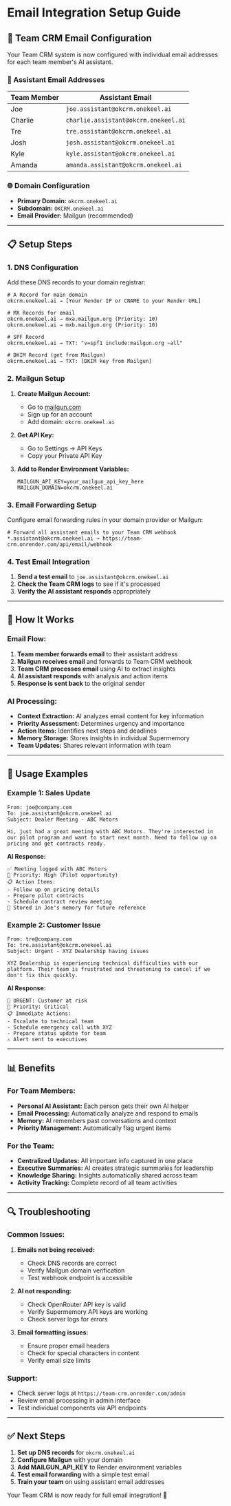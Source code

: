 # Email Integration Setup Guide

## 📧 **Team CRM Email Configuration**

Your Team CRM system is now configured with individual email addresses for each team member's AI assistant.

### **🎯 Assistant Email Addresses**

| Team Member | Assistant Email |
|-------------|-----------------|
| Joe | `joe.assistant@okcrm.onekeel.ai` |
| Charlie | `charlie.assistant@okcrm.onekeel.ai` |
| Tre | `tre.assistant@okcrm.onekeel.ai` |
| Josh | `josh.assistant@okcrm.onekeel.ai` |
| Kyle | `kyle.assistant@okcrm.onekeel.ai` |
| Amanda | `amanda.assistant@okcrm.onekeel.ai` |

### **🌐 Domain Configuration**

- **Primary Domain:** `okcrm.onekeel.ai`
- **Subdomain:** `OKCRM.onekeel.ai`
- **Email Provider:** Mailgun (recommended)

---

## **📋 Setup Steps**

### **1. DNS Configuration**

Add these DNS records to your domain registrar:

```
# A Record for main domain
okcrm.onekeel.ai → [Your Render IP or CNAME to your Render URL]

# MX Records for email
okcrm.onekeel.ai → mxa.mailgun.org (Priority: 10)
okcrm.onekeel.ai → mxb.mailgun.org (Priority: 10)

# SPF Record
okcrm.onekeel.ai → TXT: "v=spf1 include:mailgun.org ~all"

# DKIM Record (get from Mailgun)
okcrm.onekeel.ai → TXT: [DKIM key from Mailgun]
```

### **2. Mailgun Setup**

1. **Create Mailgun Account:**
   - Go to [mailgun.com](https://mailgun.com)
   - Sign up for an account
   - Add domain: `okcrm.onekeel.ai`

2. **Get API Key:**
   - Go to Settings → API Keys
   - Copy your Private API Key

3. **Add to Render Environment Variables:**
   ```
   MAILGUN_API_KEY=your_mailgun_api_key_here
   MAILGUN_DOMAIN=okcrm.onekeel.ai
   ```

### **3. Email Forwarding Setup**

Configure email forwarding rules in your domain provider or Mailgun:

```
# Forward all assistant emails to your Team CRM webhook
*.assistant@okcrm.onekeel.ai → https://team-crm.onrender.com/api/email/webhook
```

### **4. Test Email Integration**

1. **Send a test email** to `joe.assistant@okcrm.onekeel.ai`
2. **Check the Team CRM logs** to see if it's processed
3. **Verify the AI assistant responds** appropriately

---

## **🔧 How It Works**

### **Email Flow:**
1. **Team member forwards email** to their assistant address
2. **Mailgun receives email** and forwards to Team CRM webhook
3. **Team CRM processes email** using AI to extract insights
4. **AI assistant responds** with analysis and action items
5. **Response is sent back** to the original sender

### **AI Processing:**
- **Context Extraction:** AI analyzes email content for key information
- **Priority Assessment:** Determines urgency and importance
- **Action Items:** Identifies next steps and deadlines
- **Memory Storage:** Stores insights in individual Supermemory
- **Team Updates:** Shares relevant information with team

---

## **🚀 Usage Examples**

### **Example 1: Sales Update**
```
From: joe@company.com
To: joe.assistant@okcrm.onekeel.ai
Subject: Dealer Meeting - ABC Motors

Hi, just had a great meeting with ABC Motors. They're interested in our pilot program and want to start next month. Need to follow up on pricing and get contracts ready.
```

**AI Response:**
```
✅ Meeting logged with ABC Motors
🎯 Priority: High (Pilot opportunity)
📋 Action Items:
- Follow up on pricing details
- Prepare pilot contracts
- Schedule contract review meeting
💾 Stored in Joe's memory for future reference
```

### **Example 2: Customer Issue**
```
From: tre@company.com
To: tre.assistant@okcrm.onekeel.ai
Subject: Urgent - XYZ Dealership having issues

XYZ Dealership is experiencing technical difficulties with our platform. Their team is frustrated and threatening to cancel if we don't fix this quickly.
```

**AI Response:**
```
🚨 URGENT: Customer at risk
🎯 Priority: Critical
📋 Immediate Actions:
- Escalate to technical team
- Schedule emergency call with XYZ
- Prepare status update for team
⚠️ Alert sent to executives
```

---

## **📊 Benefits**

### **For Team Members:**
- **Personal AI Assistant:** Each person gets their own AI helper
- **Email Processing:** Automatically analyze and respond to emails
- **Memory:** AI remembers past conversations and context
- **Priority Management:** Automatically flag urgent items

### **For the Team:**
- **Centralized Updates:** All important info captured in one place
- **Executive Summaries:** AI creates strategic summaries for leadership
- **Knowledge Sharing:** Insights automatically shared across team
- **Activity Tracking:** Complete record of all team activities

---

## **🔍 Troubleshooting**

### **Common Issues:**

1. **Emails not being received:**
   - Check DNS records are correct
   - Verify Mailgun domain verification
   - Test webhook endpoint is accessible

2. **AI not responding:**
   - Check OpenRouter API key is valid
   - Verify Supermemory API keys are working
   - Check server logs for errors

3. **Email formatting issues:**
   - Ensure proper email headers
   - Check for special characters in content
   - Verify email size limits

### **Support:**
- Check server logs at `https://team-crm.onrender.com/admin`
- Review email processing in admin interface
- Test individual components via API endpoints

---

## **✅ Next Steps**

1. **Set up DNS records** for `okcrm.onekeel.ai`
2. **Configure Mailgun** with your domain
3. **Add MAILGUN_API_KEY** to Render environment variables
4. **Test email forwarding** with a simple test email
5. **Train your team** on using assistant email addresses

Your Team CRM is now ready for full email integration! 🚀 